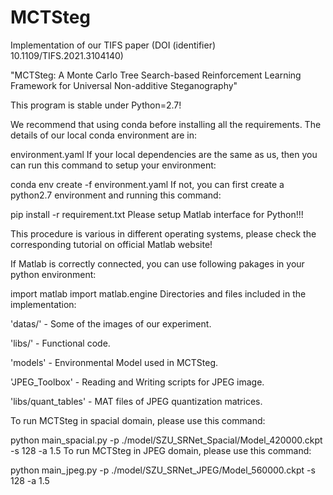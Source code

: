 # MCTSteg

Implementation of our TIFS paper (DOI (identifier) 10.1109/TIFS.2021.3104140)

"MCTSteg: A Monte Carlo Tree Search-based Reinforcement Learning Framework for Universal Non-additive Steganography"

This program is stable under Python=2.7!

We recommend that using conda before installing all the requirements. The details of our local conda environment are in:

environment.yaml
If your local dependencies are the same as us, then you can run this command to setup your environment:

conda env create -f environment.yaml
If not, you can first create a python2.7 environment and running this command:

pip install -r requirement.txt
Please setup Matlab interface for Python!!!

This procedure is various in different operating systems, please check the corresponding tutorial on official Matlab website!

If Matlab is correctly connected, you can use following pakages in your python environment:

import matlab
import matlab.engine
Directories and files included in the implementation:

'datas/' - Some of the images of our experiment.

'libs/' - Functional code.

'models' - Environmental Model used in MCTSteg.

'JPEG_Toolbox' - Reading and Writing scripts for JPEG image.

'libs/quant_tables' - MAT files of JPEG quantization matrices.

To run MCTSteg in spacial domain, please use this command:

python main_spacial.py -p ./model/SZU_SRNet_Spacial/Model_420000.ckpt -s 128 -a 1.5
To run MCTSteg in JPEG domain, please use this command:

python main_jpeg.py -p ./model/SZU_SRNet_JPEG/Model_560000.ckpt -s 128 -a 1.5
